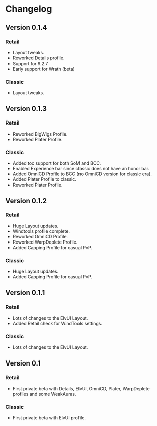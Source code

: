 # Changelog

## Version 0.1.4

### Retail

* Layout tweaks.
* Reworked Details profile.
* Support for 9.2.7
* Early support for Wrath (beta)

### Classic

* Layout tweaks.

## Version 0.1.3

### Retail

* Reworked BigWigs Profile.
* Reworked Plater Profile.

### Classic

* Added toc support for both SoM and BCC.
* Enabled Experience bar since classic does not have an honor bar.
* Added OmniCD Profile to BCC (no OmniCD version for classic era).
* Added Plater Profile to classic.
* Reworked Plater Profile.

## Version 0.1.2

### Retail

* Huge Layout updates.
* Windtools profile complete.
* Reworked OmniCD Profile.
* Reworked WarpDeplete Profile.
* Added Capping Profile for casual PvP.

### Classic

* Huge Layout updates.
* Added Capping Profile for casual PvP.

## Version 0.1.1

### Retail

* Lots of changes to the ElvUI Layout.
* Added Retail check for WindTools settings.

### Classic

* Lots of changes to the ElvUI Layout.

## Version 0.1

### Retail

* First private beta with Details, ElvUI, OmniCD, Plater, WarpDeplete profiles and some WeakAuras.

### Classic

* First private beta with ElvUI profile.
